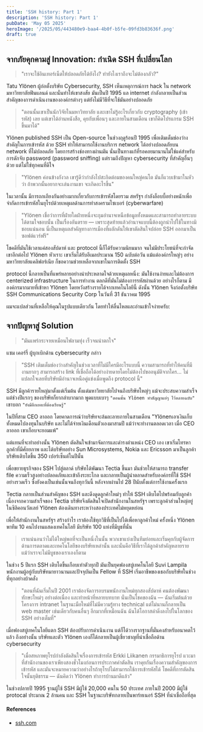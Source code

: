 ```yaml
---
title: 'SSH history: Part 1'
description: 'SSH history: Part 1'
pubDate: 'May 05 2025'
heroImage: '/2025/05/443480e9-baa4-4b0f-b5fe-09fd3b83636f.png'
draft: true
---
```


## จากภัยคุกคามสู่ Innovation: กำเนิด SSH ที่เปลี่ยนโลก

> "เราจะใช้อินเทอร์เน็ตให้ปลอดภัยได้ยังไง? ทำยังไงเราถึงจะไม่ต้องกลัว?" 

Tatu Ylönen ผู้ก่อตั้งบริษัท Cybersecurity, SSH เห็นเหตุการณ์การ hack ใน network มหาวิทยาลัยฟินแลนด์ และนั่นทำให้เขาสงสัย มันเป็นปี 1995 แล internet กำลังกลายเป็นส่วนสำคัญของการดำเนินงานขององค์กรต่างๆ แต่ยังไม่มีวิธีที่จะใช้มันอย่างปลอดภัย

> "ตอนนั้นเขาเป็นนักวิจัยในมหาวิทยาลัย และเขาไม่รู้อะไรเกี่ยวกับ cryptography (เข้ารหัส) เลย แต่เขาได้อ่านหนังสือ, คุยกับเพื่อนๆ และภายในสามเดือน เขาก็คิดโปรแกรม SSH ขึ้นมาได้"

Ylönen published SSH เป็น Open-source ในช่วงฤดูร้อนปี 1995 เพื่อเติมเต็มช่องว่างสำคัญในการเข้ารหัส ด้วย SSH ทำให้สามารถใช้งานบริการ network ได้อย่างปลอดภัยบน network ที่ไม่ปลอดภัย โดยการสร้างช่องทางผ่านมัน นั่นเป็นทางแก้ที่รอคอยมานานไม่ใช่แค่สำหรับการดักจับ password (password sniffing) แต่รวมถึงปัญหา cybersecurity ที่สำคัญอื่นๆ ด้วย แต่ไม่ใช่ทุกคนที่ดีใจ 

> "Ylönen ค่อนข้างกังวล เขารู้ดีว่ากำลังไปสะกิดต่อมของคนใหญ่คนโต มันก็แวบเข้ามาในหัวว่า ถ้าพวกนั้นอยากจะเล่นงานเขา จะเกิดอะไรขึ้น"

ในเวลานั้น มีการถกเถียงกันอย่างมากเกี่ยวกับการเข้ารหัสโดยรวม สหรัฐฯ กำลังล็อบบี้อย่างหนักเพื่อจำกัดการเข้ารหัสในยุโรปด้วยเหตุผลด้านการทำสงครามไซเบอร์ (cyberwarfare) 

> "Ylönen เชื่อว่าการที่ฝ่ายใดฝ่ายหนึ่งจะกุมอำนาจเหนือข้อมูลทั้งหมดและสามารถทำลายระบบได้ตามใจชอบนั้น เป็นเรื่องอันตราย — เพราะสุดท้ายแล้วอำนาจแบบนี้ต้องถูกนำไปใช้ในทางมิชอบแน่นอน นี่เป็นเหตุผลสำคัญทางการเมืองที่ผลักดันให้เขาตัดสินใจปล่อย SSH ออกมาเป็นซอฟต์แวร์ฟรี"

โชคดีที่มันใช้เวลาแค่สองสัปดาห์ และ protocol นี้ก็ได้รับความนิยมมาก จนไม่มีประโยชน์ที่จะกำจัดเขาอีกต่อไป Ylönen หัวเราะ เขาเริ่มได้รับอีเมลประมาณ 150 ฉบับต่อวัน แม้แต่องค์กรใหญ่ๆ อย่างมหาวิทยาลัยแคลิฟอร์เนีย ก็ขอความช่วยเหลือจากเขาในการติดตั้ง SSH

protocol นี้กลายเป็นที่แพร่หลายอย่างน่าประหลาดใจด้วยเหตุผลหนึ่ง: มันใช้งานง่ายและไม่ต้องการ centerized infrastructure ในการทำงาน ตลกดีที่มันไม่ต้องการรหัสผ่านด้วย อย่างไรก็ตาม มีองค์กรมากมายที่เข้าหา Ylönen โดยหวังสร้างรายได้จากเทคโนโลยีนี้ ดังนั้น Ylönen จึงก่อตั้งบริษัท SSH Communications Security Corp ในวันที่ 31 ธันวาคม 1995

ผมจะแปลส่วนที่เหลือให้คุณในรูปแบบเดียวกัน โดยทำให้ลื่นไหลและอ่านเข้าใจง่ายครับ:

## จากปัญหาสู่ Solution

> "มันแพร่กระจายเหมือนไฟลามทุ่ง เร็วจนน่าตกใจ"

แซม เคอร์รี่ ผู้บุกเบิกด้าน cybersecurity กล่าว 

> "SSH เติมเต็มช่องว่างสำคัญในช่วงเวลาที่ไม่มีใครมีอะไรแบบนี้ ความสามารถที่ทำให้คนที่มีงานยากๆ สามารถสร้าง link ที่เชื่อถือได้อย่างง่ายดายโดยไม่ต้องไปขออนุมัติจากใคร... ไม่แปลกใจเลยที่บริษัทมีอำนาจเหนือคู่แข่งเมื่อพูดถึง protocol นี้"

SSH มีลูกค้ารายใหญ่มาตั้งแต่เริ่มต้น ตั้งแต่มหาวิทยาลัยไปจนถึงบริษัทใหญ่ๆ แม้จะประสบความสำเร็จ แต่ช่วงปีแรกๆ ของบริษัทก็ยากลำบากมาก พูดแบบเบาๆ `"ตอนนั้น Ylönen ทำสัญญาแย่ๆ ไว้หลายฉบับ"` เขาบอก `"ยังมีอีกเยอะที่ต้องเรียนรู้"`

ในปีที่สาม CEO ลาออก โดยคาดการณ์ว่าบริษัทจะล้มละลายภายในสามเดือน "Ylönenเอาเงินเก็บทั้งหมดไปลงทุนในบริษัท และไม่ได้จ่ายเงินเดือนตัวเองมาสามปี แม้ว่าจะทำงานตลอดเวลา เมื่อ CEO ลาออก เขาเกือบจะยอมแพ้"

แต่แทนที่จะทำอย่างนั้น Ylönen ตัดสินใจเข้ามาจัดการและดำรงตำแหน่ง CEO เอง เขาเริ่มโทรหาลูกค้าที่มีศักยภาพ และได้บริษัทอย่าง Sun Microsystems, Nokia และ Ericsson มาเป็นลูกค้า บริษัทเติบโตขึ้น 350 เปอร์เซ็นต์ในปีนั้น

เพื่อขยายธุรกิจของ SSH ไปสู่ตลาด์ บริษัทได้พัฒนา Tectia ขึ้นมา มันช่วยให้สามารถ transfer file ความเร็วสูงอย่างปลอดภัยและเข้าถึงระยะไกล และกลายเป็นผู้นำตลาดสำหรับองค์กรที่ใช้ SSH อย่างรวดเร็ว ซึ่งยังคงเป็นเช่นนั้นจนถึงทุกวันนี้ หลังจากผ่านไป 28 ปีนับตั้งแต่การใช้งานครั้งแรก

Tectia กลายเป็นส่วนสำคัญของ SSH และดึงดูดลูกค้าใหม่ๆ ทำให้ SSH เติบโตไปพร้อมกับลูกค้า เนื่องจากความสำเร็จของ Tectia บริษัทจึงตัดสินใจเปิดสำนักงานในสหรัฐฯ เพราะลูกค้าส่วนใหญ่อยู่ในซิลิคอนวัลเลย์ Ylönen ต้องเดินทางระหว่างสองประเทศไม่หยุดหย่อน

เพื่อให้สำนักงานในสหรัฐฯ สร้างกำไร เราต้องใช้ทุกวิธีที่เป็นไปได้เพื่อหาลูกค้าใหม่ ครั้งหนึ่ง Ylönen พาทีม 10 คนไปงานแสดงเทคโนโลยี มีบริษัท 100 แห่งที่มีบูธที่นั่น

> เราแน่นอนว่าไม่ได้ใหญ่พอที่จะเป็นหนึ่งในนั้น พวกเขาแบ่งเป็นทีมย่อยและเริ่มคุยกับผู้จัดการด้านการตลาดและเทคโนโลยีของบริษัทเหล่านั้น และนั่นคือวิธีที่เราได้ลูกค้าสำคัญหลายราย แม้ว่าเราจะไม่มีบูธของเราเองก็ตาม

ในช่วง 5 ปีแรก SSH เติบโตขึ้นเกือบเท่าตัวทุกปี มันเป็นยุคฟองสบู่เทคโนโลยี Suvi Lampila พนักงานผู้อยู่กับบริษัทมายาวนานและปัจจุบันเป็น Fellow ที่ SSH เริ่มอาชีพของเธอกับบริษัทในช่วงที่ทุกอย่างบ้าคลั่ง

> "ตอนที่ฉันเริ่มในปี 2001 เราต้องจัดการอบรมพนักงานใหม่ทุกสองสัปดาห์ คนต้องพัฒนาทักษะใหม่ๆ อย่างต่อเนื่อง และทำหน้าที่หลายบทบาท นั่นเป็นโชคของฉัน — ฉันเริ่มต้นด้วยโครงการ intranet ในฐานะมือใหม่ที่ไม่มีความรู้ทาง technical แต่ไม่นานก็กลายเป็น web master เช่นเดียวกับคนอื่นๆ อีกมากที่เหมือนฉัน ฉันได้โอกาสดำดิ่งลงไปในโลกของ SSH อย่างเต็มที่"

เมื่อฟองสบู่เทคโนโลยีแตก SSH ต้องปรับการดำเนินงาน แต่ก็ได้วางรากฐานที่มั่นคงสำหรับอนาคตไว้แล้ว ถึงอย่างนั้น บริษัทและตัว Ylönen เองก็ได้กลายเป็นผู้เชี่ยวชาญที่น่าเชื่อถือด้าน cybersecurity 

> "เมื่อสหภาพยุโรปกำลังตัดสินใจเรื่องการเข้ารหัส Erkki Liikanen กรรมาธิการยุโรป แวะมาที่สำนักงานของเราเพียงสองชั่วโมงก่อนการประกาศคำตัดสิน เราคุยกันเรื่องความสำคัญของการเข้ารหัส และมันจะหมายความว่าอย่างไรถ้ายุโรปไม่สามารถใช้การเข้ารหัสได้ โชคดีที่การตัดสินใจนั้นยุติธรรม — ฉันคิดว่า Ylönen ทำการบ้านมาดีแล้ว"

ในช่วงปลายปี 1995 ฐานผู้ใช้ SSH มีผู้ใช้ 20,000 คนใน 50 ประเทศ ภายในปี 2000 มีผู้ใช้ protocal ประมาณ 2 ล้านคน และ SSH ในฐานะบริษัทกลายเป็นพาร์ทเนอร์ SSH ที่น่าเชื่อถือที่สุด

#### References
- [ssh.com](https://www.ssh.com/about/history/#:~:text=After%20a%20password%2Dsniffing%20attack,the%20internet%20have%20SSH%20installed.)